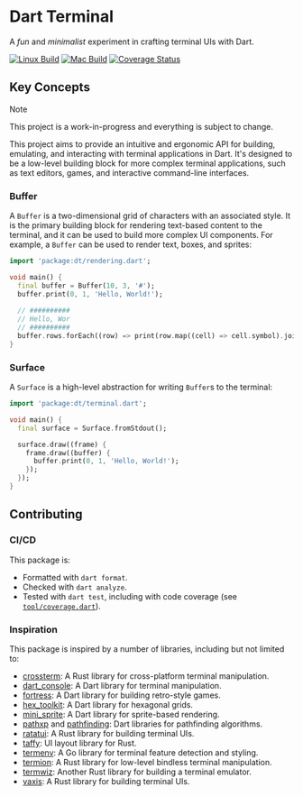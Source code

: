 # Dart Terminal

A _fun_ and _minimalist_ experiment in crafting terminal UIs with Dart.

[![Linux Build](https://github.com/matanlurey/dt/actions/workflows/linux.yaml/badge.svg)](https://github.com/matanlurey/dt/actions/workflows/linux.yaml)
[![Mac Build](https://github.com/matanlurey/dt/actions/workflows/macos.yaml/badge.svg)](https://github.com/matanlurey/dt/actions/workflows/macos.yaml)
[![Coverage Status](https://coveralls.io/repos/github/matanlurey/dt/badge.svg?branch=main)](https://coveralls.io/github/matanlurey/dt?branch=main)

## Key Concepts

> [!NOTE]
>
> This project is a work-in-progress and everything is subject to change.

This project aims to provide an intuitive and ergonomic API for building,
emulating, and interacting with terminal applications in Dart. It's designed to
be a low-level building block for more complex terminal applications, such as
text editors, games, and interactive command-line interfaces.

### Buffer

A `Buffer` is a two-dimensional grid of characters with an associated style. It
is the primary building block for rendering text-based content to the terminal,
and it can be used to build more complex UI components. For example, a `Buffer`
can be used to render text, boxes, and sprites:

```dart
import 'package:dt/rendering.dart';

void main() {
  final buffer = Buffer(10, 3, '#');
  buffer.print(0, 1, 'Hello, World!');
  
  // ##########
  // Hello, Wor
  // ##########
  buffer.rows.forEach((row) => print(row.map((cell) => cell.symbol).join()));
}
```

### Surface

A `Surface` is a high-level abstraction for writing `Buffer`s to the terminal:

```dart
import 'package:dt/terminal.dart';

void main() {
  final surface = Surface.fromStdout();

  surface.draw((frame) {
    frame.draw((buffer) {
      buffer.print(0, 1, 'Hello, World!');
    });
  });
}
```

## Contributing

### CI/CD

This package is:

- Formatted with `dart format`.
- Checked with `dart analyze`.
- Tested with `dart test`, including with code coverage (see
  [`tool/coverage.dart`](tool/coverage.dart)).

### Inspiration

This package is inspired by a number of libraries, including but not limited to:

- [crossterm](https://github.com/crossterm-rs/crossterm): A Rust library for
  cross-platform terminal manipulation.
- [dart_console](https://github.com/timsneath/dart_console): A Dart library for
  terminal manipulation.
- [fortress](https://pub.dev/packages/fortress): A Dart library for building
  retro-style games.
- [hex_toolkit](https://pub.dev/packages/hex_toolkit): A Dart library for
  hexagonal grids.
- [mini_sprite](https://pub.dev/packages/mini_sprite): A Dart library for
  sprite-based rendering.
- [pathxp](https://pub.dev/packages/pathxp) and
  [pathfinding](https://pub.dev/packages/pathfinding): Dart libraries for
  pathfinding algorithms.
- [ratatui](https://crates.io/crates/ratatui): A Rust library for building
  terminal UIs.
- [taffy](https://crates.io/crates/taffy): UI layout library for Rust.
- [termenv](https://github.com/muesli/termenv): A Go library for terminal
  feature detection and styling.
- [termion](https://crates.io/crates/termion): A Rust library for low-level
  bindless terminal manipulation.
- [termwiz](https://github.com/wez/wezterm/tree/main/termwiz): Another Rust
  library for building a terminal emulator.
- [vaxis](https://sr.ht/~rockorager/vaxis/): A Rust library for building
  terminal UIs.
